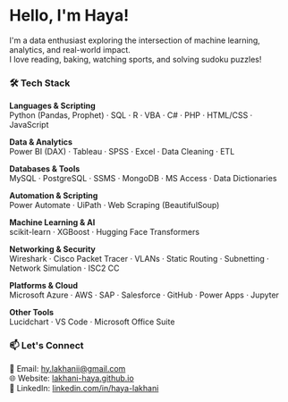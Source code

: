 # Hello, I'm Haya!

I'm a data enthusiast exploring the intersection of machine learning, analytics, and real-world impact.  
I love reading, baking, watching sports, and solving sudoku puzzles!

### 🛠️ Tech Stack

**Languages & Scripting**  
Python (Pandas, Prophet) · SQL · R · VBA · C# · PHP · HTML/CSS · JavaScript

**Data & Analytics**  
Power BI (DAX) · Tableau · SPSS · Excel · Data Cleaning · ETL

**Databases & Tools**  
MySQL · PostgreSQL · SSMS · MongoDB · MS Access · Data Dictionaries

**Automation & Scripting**  
Power Automate · UiPath · Web Scraping (BeautifulSoup)

**Machine Learning & AI**  
scikit-learn · XGBoost · Hugging Face Transformers

**Networking & Security**  
Wireshark · Cisco Packet Tracer · VLANs · Static Routing · Subnetting · Network Simulation · ISC2 CC

**Platforms & Cloud**  
Microsoft Azure · AWS · SAP · Salesforce · GitHub · Power Apps · Jupyter

**Other Tools**  
Lucidchart · VS Code · Microsoft Office Suite

### 📫 Let's Connect

📧 Email: [hy.lakhanii@gmail.com](mailto:hy.lakhanii@gmail.com)  
🌐 Website: [lakhani-haya.github.io](https://lakhani-haya.github.io)  
💼 LinkedIn: [linkedin.com/in/haya-lakhani](https://www.linkedin.com/in/haya-lakhani/)
